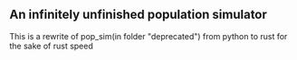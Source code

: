 ## An infinitely unfinished population simulator

This is a rewrite of pop_sim(in folder "deprecated") from python to rust for the sake of rust speed
